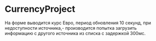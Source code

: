 # CurrencyProject

На форме выводится курс Евро, период обновления 10 секунд, при недоступности источника,- производится попытка загрузить информацию с другого источника из списка с задержкой 300мс.
